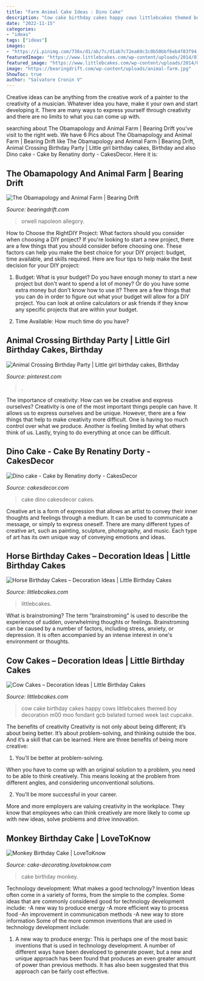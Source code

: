 ```yaml
---
title: "Farm Animal Cake Ideas : Dino Cake"
description: "Cow cake birthday cakes happy cows littlebcakes themed boy decoration m00 moo fondant gcb belated turned week last cupcake"
date: "2022-11-15"
categories:
- "ideas"
tags: ["ideas"]
images:
- "https://i.pinimg.com/736x/d1/ab/7c/d1ab7c72ea69c3c0b50bbf6eb4f83f94.jpg"
featuredImage: "https://www.littlebcakes.com/wp-content/uploads/2014/01/Horse-Cakes-Photos.jpg"
featured_image: "https://www.littlebcakes.com/wp-content/uploads/2014/01/Horse-Cakes-Photos.jpg"
image: "https://bearingdrift.com/wp-content/uploads/animal-farm.jpg"
ShowToc: true
author: "Salvatore Cronin V"
---
```



Creative ideas can be anything from the creative work of a painter to the creativity of a musician. Whatever idea you have, make it your own and start developing it. There are many ways to express yourself through creativity and there are no limits to what you can come up with.

	

		
searching about The Obamapology and Animal Farm | Bearing Drift you've visit to the right web. We have 6 Pics about The Obamapology and Animal Farm | Bearing Drift like The Obamapology and Animal Farm | Bearing Drift, Animal Crossing Birthday Party | Little girl birthday cakes, Birthday and also Dino cake - Cake by Renatiny dorty - CakesDecor. Here it is:
		
    
## The Obamapology And Animal Farm | Bearing Drift

<img loading=lazy src="https://bearingdrift.com/wp-content/uploads/animal-farm.jpg" onerror="this.onerror=null;this.src='https://tse4.mm.bing.net/th?id=OIP.FHQQh4q5MnEZT1CfI0mtMwAAAA&amp;pid=15.1';" alt="The Obamapology and Animal Farm | Bearing Drift">

_Source: bearingdrift.com_

>orwell napoleon allegory. 

	

How to Choose the RightDIY Project: What factors should you consider when choosing a DIY project?
If you're looking to start a new project, there are a few things that you should consider before choosing one. These factors can help you make the best choice for your DIY project: budget, time available, and skills required. Here are four tips to help make the best decision for your DIY project:
1. Budget: What is your budget? Do you have enough money to start a new project but don't want to spend a lot of money? Or do you have some extra money but don't know how to use it? There are a few things that you can do in order to figure out what your budget will allow for a DIY project. You can look at online calculators or ask friends if they know any specific projects that are within your budget.

2. Time Available: How much time do you have?

    
## Animal Crossing Birthday Party | Little Girl Birthday Cakes, Birthday

<img loading=lazy src="https://i.pinimg.com/736x/d1/ab/7c/d1ab7c72ea69c3c0b50bbf6eb4f83f94.jpg" onerror="this.onerror=null;this.src='https://tse3.mm.bing.net/th?id=OIP.DdsvGyI6AiOKcOfLaLtkHAHaJ3&amp;pid=15.1';" alt="Animal Crossing Birthday Party | Little girl birthday cakes, Birthday">

_Source: pinterest.com_

>. 

	

The importance of creativity: How can we be creative and express ourselves?
Creativity is one of the most important things people can have. It allows us to express ourselves and be unique. However, there are a few things that help to make creativity more difficult. One is having too much control over what we produce. Another is feeling limited by what others think of us. Lastly, trying to do everything at once can be difficult.

    
## Dino Cake - Cake By Renatiny Dorty - CakesDecor

<img loading=lazy src="https://pic.cakesdecor.com/m/vpmku7qdffgqac6ryh6p.jpg" onerror="this.onerror=null;this.src='https://tse2.mm.bing.net/th?id=OIP.tiJE-9YDbQJXmoND5zbHhAHaKD&amp;pid=15.1';" alt="Dino cake - Cake by Renatiny dorty - CakesDecor">

_Source: cakesdecor.com_

>cake dino cakesdecor cakes. 

	

Creative art is a form of expression that allows an artist to convey their inner thoughts and feelings through a medium. It can be used to communicate a message, or simply to express oneself. There are many different types of creative art, such as painting, sculpture, photography, and music. Each type of art has its own unique way of conveying emotions and ideas.

    
## Horse Birthday Cakes – Decoration Ideas | Little Birthday Cakes

<img loading=lazy src="https://www.littlebcakes.com/wp-content/uploads/2014/01/Horse-Cakes-Photos.jpg" onerror="this.onerror=null;this.src='https://tse1.mm.bing.net/th?id=OIP.lv6cPdLYB2nHbfKewK5BXAHaHo&amp;pid=15.1';" alt="Horse Birthday Cakes – Decoration Ideas | Little Birthday Cakes">

_Source: littlebcakes.com_

>littlebcakes. 

	

What is brainstroming?
The term "brainstroming" is used to describe the experience of sudden, overwhelming thoughts or feelings. Brainstroming can be caused by a number of factors, including stress, anxiety, or depression. It is often accompanied by an intense interest in one's environment or thoughts.

    
## Cow Cakes – Decoration Ideas | Little Birthday Cakes

<img loading=lazy src="http://www.littlebcakes.com/wp-content/uploads/2014/01/Cow-Cake-Images-768x1024.jpg" onerror="this.onerror=null;this.src='https://tse1.mm.bing.net/th?id=OIP.K3CLj0TlBLWtsD8Jlowi1wHaJ4&amp;pid=15.1';" alt="Cow Cakes – Decoration Ideas | Little Birthday Cakes">

_Source: littlebcakes.com_

>cow cake birthday cakes happy cows littlebcakes themed boy decoration m00 moo fondant gcb belated turned week last cupcake. 

	

The benefits of creativity
Creativity is not only about being different; it’s about being better. It’s about problem-solving, and thinking outside the box. And it’s a skill that can be learned. Here are three benefits of being more creative:
1. You’ll be better at problem-solving.

When you have to come up with an original solution to a problem, you need to be able to think creatively. This means looking at the problem from different angles, and considering unconventional solutions.

2. You’ll be more successful in your career.

More and more employers are valuing creativity in the workplace. They know that employees who can think creatively are more likely to come up with new ideas, solve problems and drive innovation.

    
## Monkey Birthday Cake | LoveToKnow

<img loading=lazy src="https://cf.ltkcdn.net/cake-decorating/images/std/166588-319x425-monkeyfacecake.jpg" onerror="this.onerror=null;this.src='https://tse1.mm.bing.net/th?id=OIP.YkWmTFkd0Xzqs_vD9FZlDAHaJ3&amp;pid=15.1';" alt="Monkey Birthday Cake | LoveToKnow">

_Source: cake-decorating.lovetoknow.com_

>cake birthday monkey. 

	

Technology development: What makes a good technology?
Invention Ideas often come in a variety of forms, from the simple to the complex. Some ideas that are commonly considered good for technology development include: 
-A new way to produce energy 
-A more efficient way to process food 
-An improvement in communication methods 
-A new way to store information 
Some of the more common inventions that are used in technology development include:


1) A new way to produce energy: This is perhaps one of the most basic inventions that is used in technology development. A number of different ways have been developed to generate power, but a new and unique approach has been found that produces an even greater amount of power than previous methods. It has also been suggested that this approach can be fairly cost effective.

